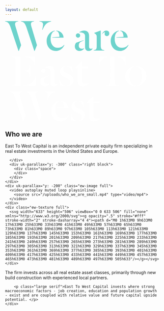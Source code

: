 ```yaml
---
layout: default
---
```


<div class="ew-home-top blue">
  <div class="ew-home-text">
    <div class="wrapper">
      <div class="flex">
        <div class="right"></div>
        <div class="left fifty">
          <svg width="460" height="327" viewBox="0 0 460 327" fill="none" xmlns="http://www.w3.org/2000/svg"><path d="M34.656 20.76c-1.52-5.016-2.432-8.512-2.432-10.64 0-5.776 3.496-8.208 10.184-8.664V.24H0v1.216c8.664.912 13.072 5.32 17.48 18.392l25.84 77.216h1.216l7.448-18.544-17.328-57.76zm51.68 0c-1.52-5.016-2.432-8.512-2.432-10.64 0-5.776 3.496-8.208 10.184-8.664V.24H51.68v1.216c8.664.912 13.072 5.32 17.48 18.392L95 97.064h1.216l7.448-18.544-17.328-57.76zM111.72.24v1.216c5.928.456 11.856 2.432 11.856 9.272 0 4.256-1.824 13.832-2.888 17.176l1.216.608c3.648-8.816 7.296-15.048 11.704-19.304 4.408-4.256 9.576-6.536 16.112-7.752V.24h-38zM161.785 31.248c-13.072 1.52-26.6 14.896-26.6 33.44 0 17.632 11.096 32.528 30.096 32.528 16.112 0 25.08-12.616 27.664-19.304l-.76-.608c-3.496 4.864-9.88 9.728-21.128 9.728-14.896 0-22.952-13.224-22.952-28.728 0-13.528 5.168-24.32 13.68-25.84v-1.216zm28.576 22.8c0-11.704-10.184-22.648-24.016-23.104v1.216c7.448.608 10.032 9.424 10.64 19l-23.256 1.824v1.064h36.632zM241.518 36.72c13.072 0 18.848 4.256 18.848 11.856v35.872c0 7.904 4.105 12.768 11.401 12.768 7.144 0 11.399-4.104 12.919-7.296v-1.064c-1.368.76-3.648 1.368-5.168 1.368-4.256 0-6.079-1.824-6.079-7.144V48.272c0-12.008-6.233-17.328-17.025-17.328-4.256 0-12.16 3.04-14.896 5.32v.456zm8.664 53.352c-7.144 0-10.336-4.104-10.336-10.488 0-3.04.761-6.232 2.433-8.36 2.736-3.496 8.664-5.776 13.528-7.6v-1.216c-8.664 2.432-20.825 6.688-23.713 7.904-1.216.456-5.015 4.864-5.015 12.464 0 7.6 5.319 14.44 15.351 14.44 6.992 0 13.073-4.256 14.897-8.208V88.4c-1.064.608-4.561 1.672-7.145 1.672zm-19.759-43.168c0 3.952 3.192 7.144 6.992 7.144s6.991-3.192 6.991-7.144c0-3.8-3.191-6.992-6.991-6.992s-6.992 3.192-6.992 6.992zM331.346 48.88c4.408 0 7.904-2.888 7.904-8.36 0-5.776-3.04-9.576-9.88-9.576-6.08 0-12.008 5.928-13.984 12.312v.608c2.888-5.472 6.688-7.144 9.12-7.144.456 0 1.064.152 1.216.304-.76.76-1.52 3.04-1.52 5.016 0 4.104 3.04 6.84 7.144 6.84zm-19.912-17.936l-.304-.152-20.824 7.752v.912c1.368.608 2.736 1.52 3.952 2.584 1.672 1.368 4.104 3.496 4.104 8.664V80.8c0 10.184-1.368 12.92-9.88 13.984V96h34.504v-1.216c-7.752-.912-11.552-3.344-11.552-13.984V30.944zM370.637 31.248c-13.072 1.52-26.6 14.896-26.6 33.44 0 17.632 11.096 32.528 30.096 32.528 16.112 0 25.08-12.616 27.664-19.304l-.76-.608c-3.496 4.864-9.88 9.728-21.128 9.728-14.896 0-22.952-13.224-22.952-28.728 0-13.528 5.168-24.32 13.68-25.84v-1.216zm28.576 22.8c0-11.704-10.184-22.648-24.016-23.104v1.216c7.448.608 10.032 9.424 10.64 19l-23.256 1.824v1.064h36.632z" fill="#6ED3CC"/><path d="M96.472 143.208h1.216l-.912-27.968h-38v1.216c6.232.152 15.96 1.824 19.76 3.344 9.576 3.952 13.528 7.752 17.936 23.408zm-37.24 18.848v1.216c14.592.304 18.848 3.8 21.584 17.784h1.216v-36.784h-1.216c-2.736 13.984-6.992 17.48-21.584 17.784zM21.08 211h28.424v-95.76H21.08v1.216c10.336 1.216 13.528 4.864 13.528 17.632v58.064c0 12.768-3.192 16.416-13.528 17.632V211zm38.152 0h40.432l1.368-32.984h-1.216c-3.648 12.92-7.448 21.28-18.544 26.752-5.928 3.192-14.136 4.712-22.04 5.016V211zM128.417 151.72c13.072 0 18.848 4.256 18.848 11.856v35.872c0 7.904 4.104 12.768 11.4 12.768 7.144 0 11.4-4.104 12.92-7.296v-1.064c-1.368.76-3.648 1.368-5.168 1.368-4.256 0-6.08-1.824-6.08-7.144v-34.808c0-12.008-6.232-17.328-17.024-17.328-4.256 0-12.16 3.04-14.896 5.32v.456zm8.664 53.352c-7.144 0-10.336-4.104-10.336-10.488 0-3.04.76-6.232 2.432-8.36 2.736-3.496 8.664-5.776 13.528-7.6v-1.216c-8.664 2.432-20.824 6.688-23.712 7.904-1.216.456-5.016 4.864-5.016 12.464 0 7.6 5.32 14.44 15.352 14.44 6.992 0 13.072-4.256 14.896-8.208v-.608c-1.064.608-4.56 1.672-7.144 1.672zm-19.76-43.168c0 3.952 3.192 7.144 6.992 7.144s6.992-3.192 6.992-7.144c0-3.8-3.192-6.992-6.992-6.992s-6.992 3.192-6.992 6.992zM196.204 146.248c-10.184 1.216-17.328 8.208-17.328 18.088 0 10.944 9.12 15.352 16.872 19.152 8.968 4.408 16.568 6.992 16.568 15.048 0 7.904-5.168 12.008-11.552 12.768v.912c10.944-.304 22.04-6.84 22.04-20.52 0-10.032-8.664-14.896-18.392-19.608-8.968-4.408-15.2-6.688-15.2-15.048 0-5.472 4.104-9.424 6.992-9.728v-1.064zm5.624.76c6.992 1.064 13.376 8.968 16.416 18.544h1.064l-.912-16.416c-2.432-1.368-9.728-3.192-16.568-3.192v1.064zm-6.84 64.296c-8.208-2.432-14.44-12.616-16.872-21.888h-1.064l1.216 19.304c3.192 1.52 11.704 3.344 16.72 3.496v-.912zM252.056 212.216c9.728 0 18.544-5.168 20.976-8.816v-.608c-2.28.608-6.688 1.368-11.248 1.368-8.968 0-11.704-5.016-11.704-12.92v-38h20.064l1.672-5.776H250.08v-15.808l-1.368-.456-20.064 20.52v1.52h8.36v42.864c0 10.336 3.496 16.112 15.048 16.112zM334.953 115.24h-27.816l-1.672 28.12h1.368c2.736-10.944 8.208-19.912 15.352-23.56 4.256-2.128 8.36-3.192 12.768-3.344v-1.216zm29.488 1.216c4.408.152 8.512 1.216 12.768 3.344 7.144 3.648 12.616 12.616 15.352 23.56h1.368l-1.672-28.12h-27.816v1.216zm-7.296-1.216h-14.896v76.912c0 12.768-3.192 16.416-13.528 17.632V211h41.952v-1.216c-10.336-1.216-13.528-4.864-13.528-17.632V115.24zM405.815 179.08c0-11.248 2.28-20.216 5.624-25.08 2.584-3.648 6.08-6.232 9.88-6.688v-1.216c-12.616 1.368-29.792 12.768-29.792 33.288 0 20.368 15.352 32.528 33.288 32.832V211c-2.128-.152-4.408-1.064-6.688-2.28-8.056-4.256-12.312-13.832-12.312-29.64zm39.824 0c0 11.248-2.28 19.76-5.624 24.624-2.584 3.8-6.688 6.688-9.88 7.144v1.216c12.92-1.824 29.792-12.616 29.792-33.136 0-20.368-15.352-32.68-33.288-32.984v1.216c2.28.152 4.408.608 6.688 1.824 8.056 4.256 12.312 14.288 12.312 30.096zM49.656 249.76c-1.52-5.016-2.432-8.512-2.432-10.64 0-5.776 3.496-8.208 10.184-8.664v-1.216H15v1.216c8.664.912 13.072 5.32 17.48 18.392l25.84 77.216h1.216l7.448-18.544-17.328-57.76zm51.68 0c-1.52-5.016-2.432-8.512-2.432-10.64 0-5.776 3.496-8.208 10.184-8.664v-1.216H66.68v1.216c8.664.912 13.072 5.32 17.48 18.392L110 326.064h1.216l7.448-18.544-17.328-57.76zm25.384-20.52v1.216c5.928.456 11.856 2.432 11.856 9.272 0 4.256-1.824 13.832-2.888 17.176l1.216.608c3.648-8.816 7.296-15.048 11.704-19.304 4.408-4.256 9.576-6.536 16.112-7.752v-1.216h-38zM176.785 260.248c-13.072 1.52-26.6 14.896-26.6 33.44 0 17.632 11.096 32.528 30.096 32.528 16.112 0 25.08-12.616 27.664-19.304l-.76-.608c-3.496 4.864-9.88 9.728-21.128 9.728-14.896 0-22.952-13.224-22.952-28.728 0-13.528 5.168-24.32 13.68-25.84v-1.216zm28.576 22.8c0-11.704-10.184-22.648-24.016-23.104v1.216c7.448.608 10.032 9.424 10.64 19l-23.256 1.824v1.064h36.632zM233.462 260.248c-10.184 1.216-17.328 8.208-17.328 18.088 0 10.944 9.12 15.352 16.872 19.152 8.968 4.408 16.568 6.992 16.568 15.048 0 7.904-5.168 12.008-11.552 12.768v.912c10.944-.304 22.04-6.84 22.04-20.52 0-10.032-8.664-14.896-18.392-19.608-8.968-4.408-15.2-6.688-15.2-15.048 0-5.472 4.104-9.424 6.992-9.728v-1.064zm5.624.76c6.992 1.064 13.376 8.968 16.416 18.544h1.064l-.912-16.416c-2.432-1.368-9.728-3.192-16.568-3.192v1.064zm-6.84 64.296c-8.208-2.432-14.44-12.616-16.872-21.888h-1.064l1.216 19.304c3.192 1.52 11.704 3.344 16.72 3.496v-.912zM289.314 326.216c9.728 0 18.544-5.168 20.976-8.816v-.608c-2.28.608-6.688 1.368-11.248 1.368-8.968 0-11.704-5.016-11.704-12.92v-38h20.064l1.672-5.776h-21.736v-15.808l-1.368-.456-20.064 20.52v1.52h8.36v42.864c0 10.336 3.496 16.112 15.048 16.112z" fill="#fff"/></svg>
        </div>
      </div>
    </div>
  </div>
</div>
<section class="ew-home-intro">
  <div class="wrapper">
    <div class="flex">
      <div class="left">
        <h2>Who we are</h2>
      </div>
      <div class="right fifty">
        <p class="large">
          East To West Capital is an independent private equity firm specializing in real estate investments in the United States and Europe.
        </p>
      </div>
    </div>
  </div>
</section>
<section class="ew-where-we-work empty">
  <div class="wrapper">
    <div class="flex">
      <div class="left">

      </div>
      <div uk-parallax="y: -300" class="right block">
        <div class="space">
        </div>
      </div>
    </div>
    <div uk-parallax="y: -200" class="ew-image full">
      <video autoplay muted loop playsinline>
        <source src="/uploads/who_we_are_small.mp4" type="video/mp4">
      </video>
    </div>
    <div class="ew-texture full">
      <svg width="633" height="506" viewBox="0 0 633 506" fill="none" xmlns="http://www.w3.org/2000/svg"><g opacity=".5" stroke="#fff" stroke-width="2" stroke-dasharray="4 4"><path d="M0 1h633M0 9h633M0 17h633M0 25h633M0 33h633M0 41h633M0 49h633M0 57h633M0 65h633M0 73h633M0 81h633M0 89h633M0 97h633M0 105h633M0 113h633M0 121h633M0 129h633M0 137h633M0 145h633M0 153h633M0 161h633M0 169h633M0 177h633M0 185h633M0 193h633M0 201h633M0 209h633M0 217h633M0 225h633M0 233h633M0 241h633M0 249h633M0 257h633M0 265h633M0 273h633M0 281h633M0 289h633M0 297h633M0 305h633M0 313h633M0 321h633M0 329h633M0 337h633M0 345h633M0 353h633M0 361h633M0 369h633M0 377h633M0 385h633M0 393h633M0 401h633M0 409h633M0 417h633M0 425h633M0 433h633M0 441h633M0 449h633M0 457h633M0 465h633M0 473h633M0 481h633M0 489h633M0 497h633M0 505h633"/></g></svg>
    </div>
  </div>
</section>
<section class="ew-how">
  <div class="wrapper extra">
    <div class="text-wrapper">
      <p class="large serif">
        The firm invests across all real estate asset classes, primarily through new build construction with experienced local partners. </p>

        <p class="large serif">East To West Capital invests where strong macroeconomic factors - job creation, education and population growth - exist and are coupled with relative value and future capital upside potential. </p>
    </div>
  </div>
</section>

